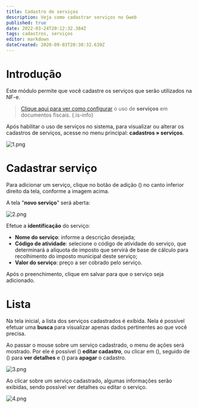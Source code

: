 ```yaml
---
title: Cadastro de serviços
description: Veja como cadastrar serviços no Gweb
published: true
date: 2022-03-24T20:12:32.384Z
tags: cadastros, serviços
editor: markdown
dateCreated: 2020-09-03T20:30:32.639Z
---
```


# Introdução

Este módulo permite que você cadastre os serviços que serão utilizados na NF-e.

> [Clique aqui para ver como configurar](https://help.gdoorweb.com.br/pt-br/configuracoes/geral#servi%C3%A7os) o uso de **serviços** em documentos fiscais.
{.is-info}


Após habilitar o uso de serviços no sistema, para visualizar ou alterar os cadastros de serviços, acesse no menu principal: **cadastros » serviços**.

![1.png](/cadastros/serviços/1.png)

# Cadastrar serviço

Para adicionar um serviço, clique no botão de adição (<em class="mdi mdi-plus"></em>) no canto inferior direito da tela, conforme a imagem acima.

A tela "**novo serviço**" será aberta:

![2.png](/cadastros/serviços/2.png)

Efetue a **identificação** do serviço:
- **Nome do serviço**: informe a descrição desejada;
- **Código de atividade**: selecione o código de atividade do serviço, que determinará a alíquota de imposto que servirá de base de cálculo para recolhimento do imposto municipal deste serviço;
- **Valor do serviço**: preço a ser cobrado pelo serviço.

Após o preenchimento, clique em <span class="mat-button mdi "> salvar</span>  para que o serviço seja adicionado.

# Lista

Na tela inicial, a lista dos serviços cadastrados é exibida. Nela é possível efetuar uma **busca** para visualizar apenas dados pertinentes ao que você precisa.

Ao passar o mouse sobre um serviço cadastrado, o menu de ações será mostrado. Por ele é possível (<em class="mdi mdi-pencil"></em>) **editar cadastro**, ou clicar em (<em class="mdi mdi-dots-vertical"></em>), seguido de (<em class="mdi mdi-eye"></em>) para **ver detalhes** e (<em class="mdi mdi-delete"></em>) para **apagar** o cadastro.

![3.png](/cadastros/serviços/3.png)

Ao clicar sobre um serviço cadastrado, algumas informações serão exibidas, sendo possível <span class="mat-button mdi "> ver detalhes</span> ou <span class="mat-button mdi "> editar</span> o serviço.

![4.png](/cadastros/serviços/4.png)



